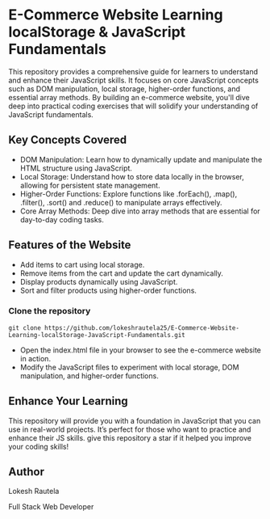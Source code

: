 # E-Commerce Website Learning localStorage & JavaScript Fundamentals

This repository provides a comprehensive guide for learners to understand and enhance their JavaScript skills. It focuses on core JavaScript concepts such as DOM manipulation, local storage, higher-order functions, and essential array methods. By building an e-commerce website, you'll dive deep into practical coding exercises that will solidify your understanding of JavaScript fundamentals.

## Key Concepts Covered

- DOM Manipulation: Learn how to dynamically update and manipulate the HTML structure using JavaScript.
- Local Storage: Understand how to store data locally in the browser, allowing for persistent state management.
-  Higher-Order Functions: Explore functions like .forEach(), .map(), .filter(), .sort() and .reduce() to manipulate arrays effectively.
- Core Array Methods: Deep dive into array methods that are essential for day-to-day coding tasks.

## Features of the Website

- Add items to cart using local storage.
- Remove items from the cart and update the cart dynamically.
- Display products dynamically using JavaScript.
- Sort and filter products using higher-order functions.

### Clone the repository
```
git clone https://github.com/lokeshrautela25/E-Commerce-Website-Learning-localStorage-JavaScript-Fundamentals.git
```

- Open the index.html file in your browser to see the e-commerce website in action.
- Modify the JavaScript files to experiment with local storage, DOM manipulation, and higher-order functions.

## Enhance Your Learning

This repository will provide you with a foundation in JavaScript that you can use in real-world projects. It’s perfect for those who want to practice and enhance their JS skills. give this repository a star if it helped you improve your coding skills!

## Author
Lokesh Rautela

Full Stack Web Developer